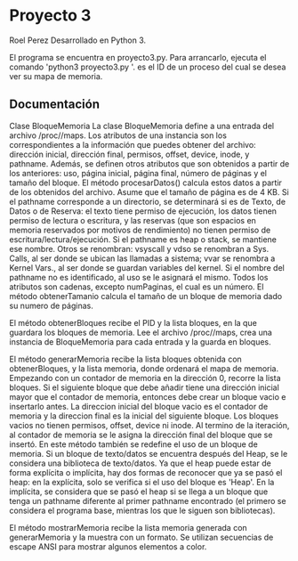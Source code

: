# Proyecto 3
Roel Perez
Desarrollado en Python 3.

El programa se encuentra en proyecto3.py. Para arrancarlo, ejecuta el comando 'python3 proyecto3.py <PID>'. <PID> es el ID de un proceso del cual se desea ver su mapa de memoria.

## Documentación

Clase BloqueMemoria
    La clase BloqueMemoria define a una entrada del archivo /proc/<PID>/maps. Los atributos de una instancia son los correspondientes a la información que puedes obtener del archivo: dirección inicial, dirección final, permisos, offset, device, inode, y pathname. Además, se definen otros atributos que son obtenidos a partir de los anteriores: uso, página inicial, página final, número de páginas y el tamaño del bloque. 
El método procesarDatos() calcula estos datos a partir de los obtenidos del archivo. Asume que el tamaño de página es de 4 KB. Si el pathname corresponde a un directorio, se determinará si es de Texto, de Datos o de Reserva: el texto tiene permiso de ejecución, los datos tienen permiso de lectura o escritura, y las reservas (que son espacios en memoria reservados por motivos de rendimiento) no tienen permiso de escritura/lectura/ejecución. Si el pathname es heap o stack, se mantiene ese nombre. Otros se renombran: vsyscall y vdso se renombran a Sys. Calls, al ser donde se ubican las llamadas a sistema; vvar se renombra a Kernel Vars., al ser donde se guardan variables del kernel. Si el nombre del pathname no es identificado, al uso se le asignará el mismo.
    Todos los atributos son cadenas, excepto numPaginas, el cual es un número.
    El método obtenerTamanio calcula el tamaño de un bloque de memoria dado su numero de páginas.


El método obtenerBloques recibe el PID y la lista bloques, en la que guardara los bloques de memoria. Lee el archivo /proc/<PID>/maps, crea una instancia de BloqueMemoria para cada entrada y la guarda en bloques. 


El método generarMemoria recibe la lista bloques obtenida con obtenerBloques, y la lista memoria, donde ordenará el mapa de memoria. Empezando con un contador de memoria en la dirección 0, recorre la lista bloques. Si el siguiente bloque que debe añadir tiene una dirección inicial mayor que el contador de memoria, entonces debe crear un bloque vacio e insertarlo antes. La direccion inicial del bloque vacio es el contador de memoria y la direccion final es la inicial del siguiente bloque. Los bloques vacios no tienen permisos, offset, device ni inode. Al termino de la iteración, al contador de memoria se le asigna la dirección final del bloque que se insertó.
En este método también se redefine el uso de un bloque de memoria. Si un bloque de texto/datos se encuentra después del Heap, se le considera una biblioteca de texto/datos.
Ya que el heap puede estar de forma explícita o implícita, hay dos formas de reconocer que ya se pasó el heap: en la explícita, solo se verifica si el uso del bloque es 'Heap'. En la implícita, se considera que se pasó el heap si se llega a un bloque que tenga un pathname diferente al primer pathname encontrado (el primero se considera el programa base, mientras los que le siguen son bibliotecas).
  

El método mostrarMemoria recibe la lista memoria generada con generarMemoria y la muestra con un formato. Se utilizan secuencias de escape ANSI para mostrar algunos elementos a color. 








